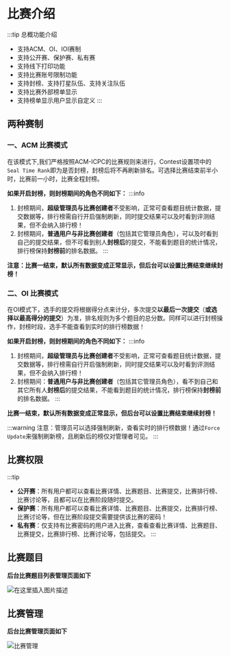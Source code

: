 # 比赛介绍

:::tip
总概功能介绍

- 支持ACM、OI、IOI赛制
- 支持公开赛、保护赛、私有赛
- 支持线下打印功能
- 支持比赛账号限制功能
- 支持封榜、支持打星队伍、支持关注队伍
- 支持比赛外部榜单显示
- 支持榜单显示用户显示自定义
  :::

## 两种赛制


### 一、ACM 比赛模式
  在该模式下,我们严格按照ACM-ICPC的比赛规则来进行，Contest设置项中的`Seal Time Rank`即为是否封榜，封榜后将不再刷新排名。可选择比赛结束前半小时，比赛前一小时，比赛全程封榜。

  **如果开启封榜，则封榜期间的角色不同如下：**
  :::info

1. 封榜期间，**超级管理员与比赛创建者**不受影响，正常可查看题目统计数据，提交数据等，排行榜需自行开启强制刷新，同时提交结果可以及时看到评测结果，但不会纳入排行榜！
2. 封榜期间，**普通用户与非比赛创建者**（包括其它管理员角色），可以及时看到自己的提交结果，但不可看到别人**封榜后**的提交，不能看到题目的统计情况，排行榜保持**封榜前**的排名数据。
   :::

 **注意：比赛一结束，默认所有数据变成正常显示，但后台可以设置比赛结束继续封榜！**


### 二、OI 比赛模式


  在OI模式下，选手的提交将根据得分点来计分，多次提交**以最后一次提交**（**或选择以最高得分的提交**）为准，排名规则为多个题目的总分数。同样可以进行封榜操作，封榜时段，选手不能查看到实时的排行榜数据！

  **如果开启封榜，则封榜期间的角色不同如下：**
  :::info

1. 封榜期间，**超级管理员与比赛创建者**不受影响，正常可查看题目统计数据，提交数据等，排行榜需自行开启强制刷新，同时提交结果可以及时看到评测结果，但不会纳入排行榜！
2. 封榜期间：**普通用户与非比赛创建者**（包括其它管理员角色），看不到自己和其它所有人**封榜后**的提交结果，不能看到题目的统计情况，排行榜保持**封榜前**的排名数据。
  :::

  **比赛一结束，默认所有数据变成正常显示，但后台可以设置比赛结束继续封榜！**

:::warning
注意：管理员可以选择强制刷新，查看实时的排行榜数据！通过`Force Update`来强制刷新榜，且刷新后的榜仅对管理者可见。
:::
## 比赛权限

:::tip
- **公开赛**：所有用户都可以查看比赛详情、比赛题目、比赛提交，比赛排行榜、比赛讨论等，且都可以在比赛阶段随时提交。
- **保护赛**：所有用户都可以查看比赛详情、比赛题目、比赛提交，比赛排行榜、比赛讨论等，但在比赛阶段提交需要提供该比赛的密码！
- **私有赛**：仅支持有比赛密码的用户进入比赛，查看查看比赛详情、比赛题目、比赛提交，比赛排行榜、比赛讨论等，包括提交。
  :::


## 比赛题目

**后台比赛题目列表管理页面如下**

![在这里插入图片描述](/2a8354a553d547d786e37d41050d3b95.png)

## 比赛管理

**后台比赛管理页面如下**

![比赛管理](/da52c1fe08e34be6be79fbe5c2b758d2.png)